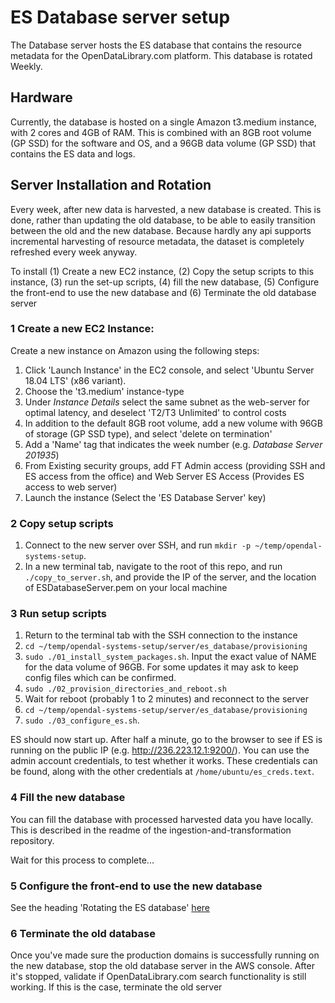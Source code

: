 # ES Database server setup
The Database server hosts the ES database that contains the resource metadata
for the OpenDataLibrary.com platform. This database is rotated Weekly.

## Hardware
Currently, the database is hosted on a single Amazon t3.medium instance, with
2 cores and 4GB of RAM. This is combined with an 8GB root volume (GP SSD) for
the software and OS, and a 96GB data volume (GP SSD) that contains the ES data
and logs.

## Server Installation and Rotation
Every week, after new data is harvested, a new database is created. This is
done, rather than updating the old database, to be able to easily transition
between the old and the new database. Because hardly any api supports
incremental harvesting of resource metadata, the dataset is completely
refreshed every week anyway.

To install (1) Create a new EC2 instance, (2) Copy the setup scripts to this
instance, (3) run the set-up scripts, (4) fill the new database,
(5) Configure the front-end to use the new database and (6) Terminate the old
database server

### 1 Create a new EC2 Instance:
Create a new instance on Amazon using the following steps:

1. Click 'Launch Instance' in the EC2 console, and select 'Ubuntu Server 18.04
LTS' (x86 variant).
2. Choose the 't3.medium' instance-type
3. Under _Instance Details_ select the same subnet as the web-server for
optimal latency, and deselect 'T2/T3 Unlimited' to control costs
4. In addition to the default 8GB root volume, add a new volume with 96GB of
storage (GP SSD type), and select 'delete on termination'
5. Add a 'Name' tag that indicates the week number (e.g.
_Database Server 201935_)
6. From Existing security groups, add FT Admin access (providing SSH and ES
access from the office) and Web Server ES Access (Provides ES access to web
server)
7. Launch the instance (Select the 'ES Database Server' key)

### 2 Copy setup scripts
1. Connect to the new server over SSH, and run
`mkdir -p ~/temp/opendal-systems-setup`.
2. In a new terminal tab, navigate to the root of this repo, and run
`./copy_to_server.sh`, and provide the IP of the server, and the location of
ESDatabaseServer.pem on your local machine

### 3 Run setup scripts
1. Return to the terminal tab with the SSH connection to the instance
2. `cd ~/temp/opendal-systems-setup/server/es_database/provisioning`
3. `sudo ./01_install_system_packages.sh`. Input the exact value of NAME for
the data volume of 96GB. For some updates it may ask to keep config files
which can be confirmed.
4. `sudo ./02_provision_directories_and_reboot.sh`
5. Wait for reboot (probably 1 to 2 minutes) and reconnect to the server
6. `cd ~/temp/opendal-systems-setup/server/es_database/provisioning`
7. `sudo ./03_configure_es.sh`.

ES should now start up. After half a minute, go to the browser to see if ES is
running on the public IP (e.g. http://236.223.12.1:9200/). You can use the
admin account credentials, to test whether it works. These credentials can be
found, along with the other credentials at `/home/ubuntu/es_creds.text`.

### 4 Fill the new database
You can fill the database with processed harvested data you have locally. This
is described in the readme of the ingestion-and-transformation repository.

Wait for this process to complete...

### 5 Configure the front-end to use the new database
See the heading 'Rotating the ES database' [here](../web/README.md)

### 6 Terminate the old database
Once you've made sure the production domains is successfully running on the new
database, stop the old database server in the AWS console. After it's stopped,
validate if OpenDataLibrary.com search functionality is still working. If this
is the case, terminate the old server
